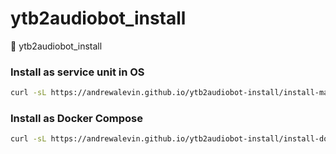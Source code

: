 # ytb2audiobot_install
🚀 ytb2audiobot_install


### Install as service unit in OS

```bash
curl -sL https://andrewalevin.github.io/ytb2audiobot-install/install-manual.sh | bash
```




### Install as Docker Compose

```bash
curl -sL https://andrewalevin.github.io/ytb2audiobot-install/install-docker-compose.sh | bash
```